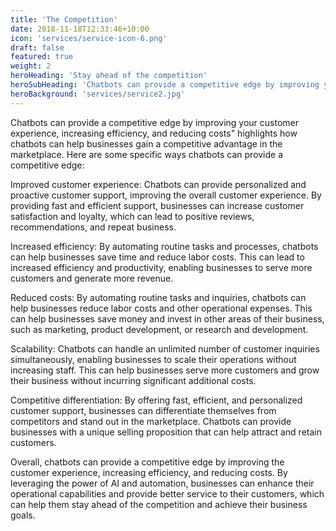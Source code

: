 ```yaml
---
title: 'The Competition'
date: 2018-11-18T12:33:46+10:00
icon: 'services/service-icon-6.png'
draft: false
featured: true
weight: 2
heroHeading: 'Stay ahead of the competition'
heroSubHeading: 'Chatbots can provide a competitive edge by improving your customer experience, increasing efficiency, and reducing costs.'
heroBackground: 'services/service2.jpg'
---
```


 Chatbots can provide a competitive edge by improving your customer experience, increasing efficiency, and reducing costs" highlights how chatbots can help businesses gain a competitive advantage in the marketplace. Here are some specific ways chatbots can provide a competitive edge:

Improved customer experience: Chatbots can provide personalized and proactive customer support, improving the overall customer experience. By providing fast and efficient support, businesses can increase customer satisfaction and loyalty, which can lead to positive reviews, recommendations, and repeat business.

Increased efficiency: By automating routine tasks and processes, chatbots can help businesses save time and reduce labor costs. This can lead to increased efficiency and productivity, enabling businesses to serve more customers and generate more revenue.

Reduced costs: By automating routine tasks and inquiries, chatbots can help businesses reduce labor costs and other operational expenses. This can help businesses save money and invest in other areas of their business, such as marketing, product development, or research and development.

Scalability: Chatbots can handle an unlimited number of customer inquiries simultaneously, enabling businesses to scale their operations without increasing staff. This can help businesses serve more customers and grow their business without incurring significant additional costs.

Competitive differentiation: By offering fast, efficient, and personalized customer support, businesses can differentiate themselves from competitors and stand out in the marketplace. Chatbots can provide businesses with a unique selling proposition that can help attract and retain customers.

Overall, chatbots can provide a competitive edge by improving the customer experience, increasing efficiency, and reducing costs. By leveraging the power of AI and automation, businesses can enhance their operational capabilities and provide better service to their customers, which can help them stay ahead of the competition and achieve their business goals.
